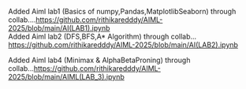 Added Aiml lab1 (Basics of numpy,Pandas,MatplotlibSeaborn) through collab....https://github.com/rithikaredddy/AIML-2025/blob/main/AI(LAB1).ipynb  
Added Aiml lab2 (DFS,BFS,A* Algorithm) through collab...
https://github.com/rithikaredddy/AIML-2025/blob/main/AI(LAB2).ipynb

Added Aiml lab4 (Minimax & AlphaBetaProning) through collab...https://github.com/rithikaredddy/AIML-2025/blob/main/AIML(LAB_3).ipynb
